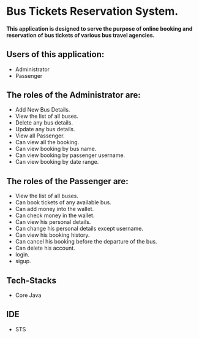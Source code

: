 # Bus Tickets Reservation System.
#### This application is designed to serve the purpose of online booking and reservation of bus tickets of various bus travel agencies.

## Users of this application: 
- Administrator 
- Passenger
## The roles of the Administrator are:
- Add New Bus Details.
- View the list of all buses.
- Delete any bus details.
- Update any bus details.
- View all Passenger.
- Can view all the booking.
- Can view booking by bus name.
- Can view booking by passenger username.
- Can view booking by date range.

## The roles of the Passenger are:
- View the list of all buses.
- Can book tickets of any available bus.
- Can add money into the wallet.
- Can check money in the wallet.
- Can view his personal details.
- Can change his personal details except username.
- Can view his booking history.
- Can cancel his booking before the departure of the bus.
- Can delete his account.
- login.
- sigup.

## Tech-Stacks
- Core Java
## IDE
- STS
